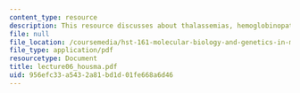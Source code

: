 ```yaml
---
content_type: resource
description: This resource discusses about thalassemias, hemoglobinopathies and thalassemias.
file: null
file_location: /coursemedia/hst-161-molecular-biology-and-genetics-in-modern-medicine-fall-2007/956efc33a5432a81bd1d01fe668a6d46_lecture06_housma.pdf
file_type: application/pdf
resourcetype: Document
title: lecture06_housma.pdf
uid: 956efc33-a543-2a81-bd1d-01fe668a6d46
---
```

